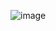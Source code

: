 ![image](https://github.com/Rohitashsingh89/Resources/assets/93479842/f177c67e-3d53-49e5-92f9-439ad5340a9f)

